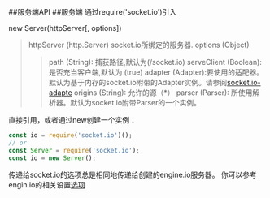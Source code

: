 ##服务端API 
##服务端
通过require('socket.io')引入

new Server(httpServer[, options])
>httpServer (http.Server) socket.io所绑定的服务器.
>options (Object)
>>path (String): 捕获路径,默认为(/socket.io)
>>serveClient (Boolean): 是否充当客户端,默认为 (true)
>>adapter (Adapter):要使用的适配器。默认为基于内存的socket.io附带的Adapter实例。请参阅[socket.io-adapte](https://github.com/socketio/socket.io-adapter)
>>origins (String): 允许的源（*）
>>parser (Parser): 所使用解析器。默认为socket.io附带Parser的一个实例。

直接引用，或者通过new创建一个实例：
```js
const io = require('socket.io')();
// or
const Server = require('socket.io');
const io = new Server();
```

传递给socket.io的选项总是相同地传递给创建的engine.io服务器。 你可以参考engin.io的相关设置[选项](https://github.com/socketio/engine.io#methods-1)
